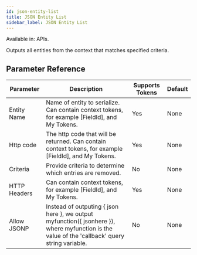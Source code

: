```yaml
---
id: json-entity-list
title: JSON Entity List
sidebar_label: JSON Entity List
---
```


Available in: APIs.


Outputs all entities from the context that matches specified criteria.

## Parameter Reference
| Parameter | Description | Supports Tokens | Default |
| -- | -- | -- | -- |
| Entity Name | Name of entity to serialize. Can contain context tokens, for example [FieldId], and My Tokens. | Yes | None |
| Http code | The http code that will be returned. Can contain context tokens, for example [FieldId], and My Tokens. | Yes | None |
| Criteria | Provide criteria to determine which entries are removed.  | No | None |
| HTTP Headers | Can contain context tokens, for example [FieldId], and My Tokens. | Yes | None |
| Allow JSONP | Instead of outputing { json here }, we output myfunction({ jsonhere }), where myfunction is the value of the 'callback' query string variable. | No | None |
